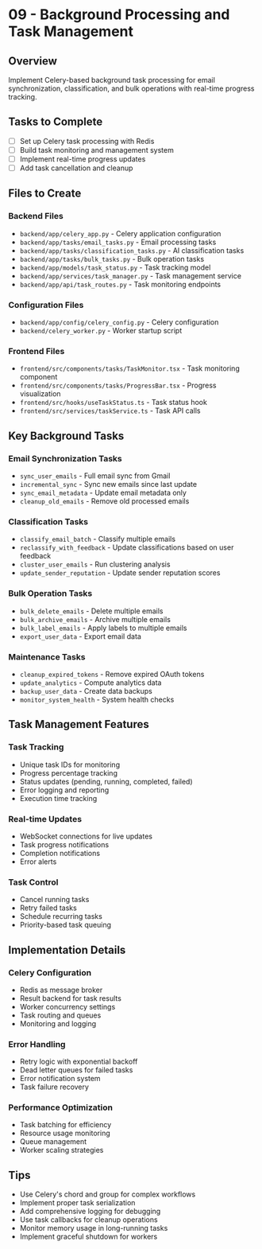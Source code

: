 # 09 - Background Processing and Task Management

## Overview
Implement Celery-based background task processing for email synchronization, classification, and bulk operations with real-time progress tracking.

## Tasks to Complete
- [ ] Set up Celery task processing with Redis
- [ ] Build task monitoring and management system
- [ ] Implement real-time progress updates
- [ ] Add task cancellation and cleanup

## Files to Create

### Backend Files
- `backend/app/celery_app.py` - Celery application configuration
- `backend/app/tasks/email_tasks.py` - Email processing tasks
- `backend/app/tasks/classification_tasks.py` - AI classification tasks
- `backend/app/tasks/bulk_tasks.py` - Bulk operation tasks
- `backend/app/models/task_status.py` - Task tracking model
- `backend/app/services/task_manager.py` - Task management service
- `backend/app/api/task_routes.py` - Task monitoring endpoints

### Configuration Files
- `backend/app/config/celery_config.py` - Celery configuration
- `backend/celery_worker.py` - Worker startup script

### Frontend Files
- `frontend/src/components/tasks/TaskMonitor.tsx` - Task monitoring component
- `frontend/src/components/tasks/ProgressBar.tsx` - Progress visualization
- `frontend/src/hooks/useTaskStatus.ts` - Task status hook
- `frontend/src/services/taskService.ts` - Task API calls

## Key Background Tasks

### Email Synchronization Tasks
- `sync_user_emails` - Full email sync from Gmail
- `incremental_sync` - Sync new emails since last update
- `sync_email_metadata` - Update email metadata only
- `cleanup_old_emails` - Remove old processed emails

### Classification Tasks
- `classify_email_batch` - Classify multiple emails
- `reclassify_with_feedback` - Update classifications based on user feedback
- `cluster_user_emails` - Run clustering analysis
- `update_sender_reputation` - Update sender reputation scores

### Bulk Operation Tasks
- `bulk_delete_emails` - Delete multiple emails
- `bulk_archive_emails` - Archive multiple emails
- `bulk_label_emails` - Apply labels to multiple emails
- `export_user_data` - Export email data

### Maintenance Tasks
- `cleanup_expired_tokens` - Remove expired OAuth tokens
- `update_analytics` - Compute analytics data
- `backup_user_data` - Create data backups
- `monitor_system_health` - System health checks

## Task Management Features

### Task Tracking
- Unique task IDs for monitoring
- Progress percentage tracking
- Status updates (pending, running, completed, failed)
- Error logging and reporting
- Execution time tracking

### Real-time Updates
- WebSocket connections for live updates
- Task progress notifications
- Completion notifications
- Error alerts

### Task Control
- Cancel running tasks
- Retry failed tasks
- Schedule recurring tasks
- Priority-based task queuing

## Implementation Details

### Celery Configuration
- Redis as message broker
- Result backend for task results
- Worker concurrency settings
- Task routing and queues
- Monitoring and logging

### Error Handling
- Retry logic with exponential backoff
- Dead letter queues for failed tasks
- Error notification system
- Task failure recovery

### Performance Optimization
- Task batching for efficiency
- Resource usage monitoring
- Queue management
- Worker scaling strategies

## Tips
- Use Celery's chord and group for complex workflows
- Implement proper task serialization
- Add comprehensive logging for debugging
- Use task callbacks for cleanup operations
- Monitor memory usage in long-running tasks
- Implement graceful shutdown for workers